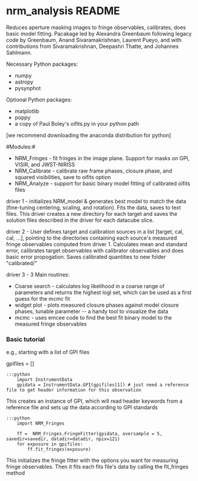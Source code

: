 # nrm_analysis README

Reduces aperture masking images to fringe observables, calibrates, does basic model fitting. Pacakage led by Alexandra Greenbaum following legacy code by Greenbaum, Anand Sivaramakrishnan, Laurent Pueyo, and with contributions from Sivaramakrishnan, Deepashri Thatte, and Johannes Sahlmann.


Necessary Python packages:
* numpy
* astropy
* pysynphot

Optional Python packages:
* matplotlib
* poppy
* a copy of Paul Boley's oifits.py in your python path

[we recommend downloading the anaconda distribution for python]


#Modules:#

* NRM_Fringes - fit fringes in the image plane. Support for masks on GPI, VISIR, and JWST-NIRISS
* NRM_Calibrate - calibrate raw frame phases, closure phase, and squared visibilities, save to oifits option
* NRM_Analyze - support for basic binary model fitting of calibrated oifits files

driver 1 - initializes NRM_model & generates best model to match the data (fine-tuning
	  centering, scaling, and rotation). Fits the data, saves to text files.
	  This driver creates a new directory for each target and saves the 
	  solution files described in the driver for each datacube slice.

driver 2 - User defines target and calibration sources in a list [target, cal, cal, ...], 
      pointing to the directories containing each source's measured fringe observables
      computed from driver 1. Calculates mean and standard error, calibrates target 
      observables with calibrator observables and does basic error propogation. Saves
      calibrated quantities to new folder "calibrated/"

driver 3 - 3 Main routines:
* Coarse search - calculates log likelihood in a coarse range of parameters and returns 
                the highest logl set, which can be used as a first guess for the mcmc fit
* widget plot - plots measured closure phases against model closure phases, tunable 
                parameter -- a handy tool to visualize the data
* mcmc - uses emcee code to find the best fit binary model to the measured fringe observables

### Basic tutorial ###
e.g., starting with a list of GPI files

gpifiles = []

    :::python
        import InstrumentData
        gpidata = InstrumentData.GPI(gpifiles[1]) # just need a reference file to get header information for this observation

This creates an instance of GPI, which will read header keywords from a reference file and sets up the data according to GPI standards

    :::python
        import NRM_Fringes  

        ff =  NRM_Fringes.FringeFitter(gpidata, oversample = 5, savedir=savedir, datadir=datadir, npix=121)
        for exposure in gpifiles:
            ff.fit_fringes(exposure)

This initializes the fringe fitter with the options you want for measuring fringe observables. Then it fits each fits file's data by calling the fit_fringes method


